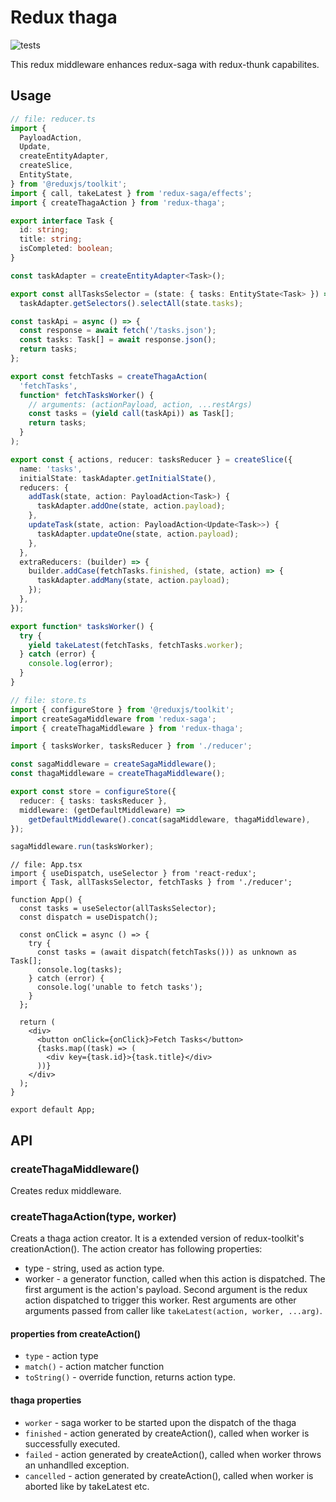 # Redux thaga

![tests](https://github.com/HVish/redux-thaga/actions/workflows/tests.yml/badge.svg)

This redux middleware enhances redux-saga with redux-thunk capabilites.

## Usage

```ts
// file: reducer.ts
import {
  PayloadAction,
  Update,
  createEntityAdapter,
  createSlice,
  EntityState,
} from '@reduxjs/toolkit';
import { call, takeLatest } from 'redux-saga/effects';
import { createThagaAction } from 'redux-thaga';

export interface Task {
  id: string;
  title: string;
  isCompleted: boolean;
}

const taskAdapter = createEntityAdapter<Task>();

export const allTasksSelector = (state: { tasks: EntityState<Task> }) =>
  taskAdapter.getSelectors().selectAll(state.tasks);

const taskApi = async () => {
  const response = await fetch('/tasks.json');
  const tasks: Task[] = await response.json();
  return tasks;
};

export const fetchTasks = createThagaAction(
  'fetchTasks',
  function* fetchTasksWorker() {
    // arguments: (actionPayload, action, ...restArgs)
    const tasks = (yield call(taskApi)) as Task[];
    return tasks;
  }
);

export const { actions, reducer: tasksReducer } = createSlice({
  name: 'tasks',
  initialState: taskAdapter.getInitialState(),
  reducers: {
    addTask(state, action: PayloadAction<Task>) {
      taskAdapter.addOne(state, action.payload);
    },
    updateTask(state, action: PayloadAction<Update<Task>>) {
      taskAdapter.updateOne(state, action.payload);
    },
  },
  extraReducers: (builder) => {
    builder.addCase(fetchTasks.finished, (state, action) => {
      taskAdapter.addMany(state, action.payload);
    });
  },
});

export function* tasksWorker() {
  try {
    yield takeLatest(fetchTasks, fetchTasks.worker);
  } catch (error) {
    console.log(error);
  }
}
```

```ts
// file: store.ts
import { configureStore } from '@reduxjs/toolkit';
import createSagaMiddleware from 'redux-saga';
import { createThagaMiddleware } from 'redux-thaga';

import { tasksWorker, tasksReducer } from './reducer';

const sagaMiddleware = createSagaMiddleware();
const thagaMiddleware = createThagaMiddleware();

export const store = configureStore({
  reducer: { tasks: tasksReducer },
  middleware: (getDefaultMiddleware) =>
    getDefaultMiddleware().concat(sagaMiddleware, thagaMiddleware),
});

sagaMiddleware.run(tasksWorker);
```

```tsx
// file: App.tsx
import { useDispatch, useSelector } from 'react-redux';
import { Task, allTasksSelector, fetchTasks } from './reducer';

function App() {
  const tasks = useSelector(allTasksSelector);
  const dispatch = useDispatch();

  const onClick = async () => {
    try {
      const tasks = (await dispatch(fetchTasks())) as unknown as Task[];
      console.log(tasks);
    } catch (error) {
      console.log('unable to fetch tasks');
    }
  };

  return (
    <div>
      <button onClick={onClick}>Fetch Tasks</button>
      {tasks.map((task) => (
        <div key={task.id}>{task.title}</div>
      ))}
    </div>
  );
}

export default App;
```

## API

### createThagaMiddleware()

Creates redux middleware.

### createThagaAction(type, worker)

Creats a thaga action creator. It is a extended version of redux-toolkit's creationAction(). The action creator has following properties:

- type - string, used as action type.
- worker - a generator function, called when this action is dispatched. The first argument is the action's payload. Second argument is the redux action dispatched to trigger this worker. Rest arguments are other arguments passed from caller like `takeLatest(action, worker, ...arg)`.

#### properties from createAction()

- `type` - action type
- `match()` - action matcher function
- `toString()` - override function, returns action type.

#### thaga properties

- `worker` - saga worker to be started upon the dispatch of the thaga
- `finished` - action generated by createAction(), called when worker is successfully executed.
- `failed` - action generated by createAction(), called when worker throws an unhandlled exception.
- `cancelled` - action generated by createAction(), called when worker is aborted like by takeLatest etc.
